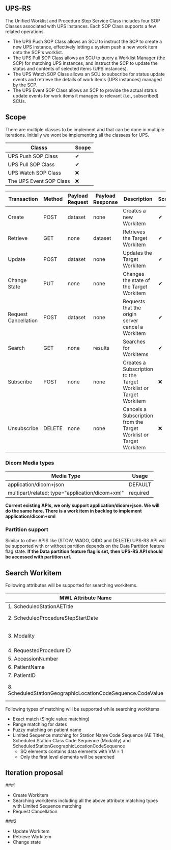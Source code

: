 ## UPS-RS
The Unified Worklist and Procedure Step Service Class includes four SOP Classes associated with UPS instances. Each SOP Class supports a few related operations.

- The UPS Push SOP Class allows an SCU to instruct the SCP to create a new UPS instance, effectively letting a system push a new work item 
onto the SCP's worklist. 
- The UPS Pull SOP Class allows an SCU to query a Worklist Manager (the SCP) for matching UPS instances, and instruct the SCP to update 
the status and contents of selected items (UPS instances). 
- The UPS Watch SOP Class allows an SCU to subscribe for status update events and retrieve the details of work items (UPS instances) 
managed by the SCP.
- The UPS Event SOP Class allows an SCP to provide the actual status update events for work items it manages to relevant (i.e., subscribed) 
SCUs.

## Scope

There are multiple classes to be implement and that can be done in multiple iterations. Initially we wont be implementing all the classess for UPS.

| Classs | Scope |
| ------ | ------ |
| UPS Push SOP Class   | ✔ |
| UPS Pull SOP Class | ✔ |
| UPS Watch SOP Class | ❌ |
| The UPS Event SOP Class | ❌ |


| Transaction |	Method |	Payload Request	| Payload Response	|	Description | Scope |
| ------ | ------ |------ |------ |------ | ------ |
|Create	|POST|	dataset|	none | Creates a new Workitem| ✔ |
|Retrieve|	GET	|none	|dataset|	Retrieves the Target Workitem| ✔ |
|Update	|POST	|dataset	|none	|Updates the Target Workitem| ✔ |
|Change State	|PUT	|none|	none	|Changes the state of the Target Workitem| ✔ |
|Request Cancellation|	POST|	dataset|	none|	Requests that the origin server cancel a Workitem| ✔ |
|Search	|GET	|none	|results|	Searches for Workitems | ✔ |
|Subscribe|	POST|	none|	none	|Creates a Subscription to the Target Worklist or Target Workitem|❌ |
|Unsubscribe|	DELETE|	none|	none	|Cancels a Subscription from the Target Worklist or Target Workitem|❌ |


### Dicom Media types

|Media Type|Usage|
|------ | ------ |
|application/dicom+json |DEFAULT|
|multipart/related; type="application/dicom+xml"| required|

**Current existing APIs, we only support application/dicom+json. We will do the same here. There is a work item in backlog to implement application/dicom+xml**

### Partition support

Similar to other APIS like (STOW, WADO, QIDO and DELETE) UPS-RS API will be supported with or without partition depends on the Data Partition feature flag state.
**If the Data partition feature flag is set, then UPS-RS API should be accessed with partition url.**


## Search Workitem

Following attributes will be supported for searching workitems.

|MWL Attribute Name|UPS Mapping|
|------ | ------ |
|1. ScheduledStationAETitle | Station Name Code Sequence (0040,4025)  |
|2. ScheduledProcedureStepStartDate |  Scheduled Procedure Step Start Date and Time (0040,4005) |
|3. Modality | Scheduled Station Class Code Sequence (0040,4026) using codes from DICOM PS3.16 CID 29 Acquisition Modality|
|4. RequestedProcedure ID | Requested Procedure Code Sequence (0032,1064)|
|5. AccessionNumber | Same as Accession Number (0008,0050) |
|6. PatientName | Same as Patient Name|
|7. PatientID | Same as Patient Id |
|8. ScheduledStationGeographicLocationCodeSequence.CodeValue  | Same as ScheduledStationGeographicLocationCodeSequence ((0040,4027).(0008,0100)) |

Following types of matching will be supported while searching workitems

- Exact match (Single value matching)
- Range matching for dates
- Fuzzy matching on patient name
- Limited Sequence matching for Station Name Code Sequence (AE Title), Scheduled Station Class Code Sequence (Modality) and ScheduledStationGeographicLocationCodeSequence
  - SQ elements contains data elements with VM = 1
  - Only the first level elements will be searched

## Iteration proposal

###1

- Create Workitem
- Searching workitems including all the above attribute matching types with Limited Sequence matching
- Request Cancellation

###2
- Update Workitem
- Retrieve Workitem
- Change state

